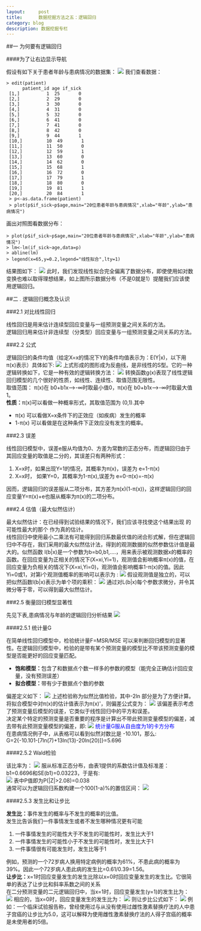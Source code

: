 ```yaml
---
layout:     post
title:      数据挖掘方法之五：逻辑回归
category: blog
description: 数据挖掘专栏
--- 
```


##一 为何要有逻辑回归

####为了让右边显示导航

假设有如下关于患者年龄与患病情况的数据集：
<img src="/images/blog/loginregression1.png">
我们查看数据：

    > edit(patient)  
          patient_id age if_sick  
     [1,]          1  25       0  
     [2,]          2  29       0  
     [3,]          3  30       0  
     [4,]          4  31       0  
     [5,]          5  32       0  
     [6,]          6  41       0  
     [7,]          7  41       0  
     [8,]          8  42       0  
     [9,]          9  44       1  
     [10,]         10  49       1  
     [11,]         11  50       0  
     [12,]         12  59       1  
     [13,]         13  60       0  
     [14,]         14  62       0  
     [15,]         15  68       1  
     [16,]         16  72       0  
     [17,]         17  79       1  
     [18,]         18  80       0  
     [19,]         19  81       1  
     [20,]         20  84       1  
     > p<-as.data.frame(patient)  
     > plot(p$if_sick~p$age,main="20位患者年龄与患病情况",xlab="年龄",ylab="患病情况") 
 
画出对照图看数据分布：

    > plot(p$if_sick~p$age,main="20位患者年龄与患病情况",xlab="年龄",ylab="患病情况")  
    > lm<-lm(if_sick~age,data=p)  
    > abline(lm)  
    > legend(x=65,y=0.2,legend="线性拟合",lty=1)  

结果图如下：
<img src="/images/blog/loginregression2.png">
此时，我们发现线性拟合完全偏离了数据分布，即使使用如对数变换也难以取得理想结果，如上图所示数据分布（不是0就是1）提醒我们应该使用逻辑回归。

##二 .  逻辑回归概念及认识

###2.1  对比线性回归

线性回归是用来估计连续型回应变量与一组预测变量之间关系的方法。<br>
逻辑回归用来估计非连续型（分类型）回应变量与一组预测变量之间关系的方法。

###2.2 公式

逻辑回归的条件均值（给定X=x的情况下Y的条件均值表示为：E(Y|x)，以下用π(x)表示）具体如下:
<img src="/images/blog/loginregression3.png">
上式形成的图形成为反曲线，是非线性的S型。它的一种逻辑转换如下，它是一种有效的逻辑转换方法：
<img src="/images/blog/loginregression4.png">
转换函数g(x)表现了线性逻辑回归模型的几个很好的性质，如线性、连续性、取值范围无限性。<br>
取值范围： π(x)在 b0+b1x-->-∞时取最小值0，π(x)在 b0+b1x-->-∞时取最大值1。<br>
<B>性质：</B>π(x)可以看做一种概率形式，其取值范围为 (0,1).其中
<ul>
<li>π(x) 可以看做X=x条件下的正效应（如疾病）发生的概率</li>
<li>1-π(x) 可以看做是在这种条件下正效应没有发生的概率。</li>
</ul>

###2.3 误差

线性回归模型中，误差e服从均值为0、方差为常数的正态分布，而逻辑回归由于其回应变量的取值是二分的，其误差只有两种形式：
<ol>
<li>X=x时，如果出现Y=1的情况，其概率为π(x)，误差为 e=1-π(x)</li>
<li>X=x时， 如果Y=0，其概率为1-π(x),误差为 e=0-π(x)=-π(x)</li>
</ol>
因而，逻辑回归的误差服从二项分布，其方差为π(x)(1-π(x))，这样逻辑回归的回应变量Y=π(x)+e也服从概率为π(x)的二项分布。

###2.4 估值（最大似然估计）

最大似然估计：在已经得到试验结果的情况下，我们应该寻找使这个结果出现 的可能性最大的那个  作为真的估计。<br>
线性回归中使用最小二乘法有可能得到回归系数最优值的闭合形式解，但在逻辑回归中不存在，我们采用的最大似然估计法，得到的观测数据的似然参数估计值是最大的。似然函数 l(b|x)是一个参数为b=b0,b1,....，用来表示被观测数据x的概率的函数。在回应变量为正相关的情况下(X=xi,Yi=1)，观测值会影响概率π(x)的值，在回应变量为负相关的情况下(X=xi,Yi=0)，观测值会影响概率1-π(x)的值。因此Yi=0或1，对第i个观测值概率的影响可以表示为 :
<img src="/images/blog/loginregression5.png">
假设观测值是独立的，可以把似然函数l(b|x)表示为单个项的乘积：
<img src="/images/blog/loginregression6.png">
通过对L(b|x)每个参数求微分，并令其微分等于零，可以得到最大似然估计。

###2.5 衡量回归模型显著性

先见下表,患病情况与年龄的逻辑回归分析结果
<img src="/images/blog/loginregression7.png">

####2.5.1 统计量G

在简单线性回归模型中，检验统计量F=MSR/MSE 可以来判断回归模型的显著性。在逻辑回归模型中，检验的是带有某个预测变量的模型比不带该预测变量的模型是否能更好的回应变量匹配。
<ul>
<li><B>饱和模型：</B>包含了和数据点个数一样多的参数的模型（能完全正确估计回应变量，没有预测误差）</li>
<li><B>拟合模型：</B>带有少于数据点个数的参数</li>
</ul>
偏差定义如下：
<img src="/images/blog/loginregression8.png">
上述检验称为似然比值检验，其中-2ln 部分是为了方便计算。将拟合模型中对π(x)的估计值表示为π(x)'，则偏差公式变为：
<img src="/images/blog/loginregression9.png">
该偏差表示考虑了预测变量后模型的误差，它类似于线性回归中的平方和误差。<br>
决定某个特定的预测变量是否重要的程序是计算出不带此预测变量模型的偏差，减去带有此预测变量模型的偏差，即:
<img src="/images/blog/loginregression10.png">
<font color="blue">统计量G服从自由度为1的卡方分布</font><br>
在患病情况例子中，从表格可以看到似然对数比是 -10.101，那么:<br>
G=2{-10.101-[7ln(7)+13ln(13)-20ln(20)]}=5.696

####2.5.2 Wald检验

该比率为：
<img src="/images/blog/loginregression11.png">
服从标准正态分布，由表1提供的系数估计值及标准差：b1=0.6696和SE(b1)=0.03223，于是有:<br>
<img src="/images/blog/loginregression12.png">
表中P值即为P(|Z|>2.08)=0.038<br>
通常可以为逻辑回归系数构建一个100(1-a)%的置信区间：
<img src="/images/blog/loginregression13.png">

####2.5.3 发生比和让步比

<B>发生比：</B>事件发生的概率与不发生的概率的比值。<br>
发生比告诉我们一件事情发生或者不发生哪种情况更有可能
<ol>
<li>一件事情发生的可能性大于不发生的可能性时，发生比大于1</li>
<li>一件事情发生的可能性小于不发生的可能性时，发生比大于1</li>
<li>一件事情很有可能发生时，发生比等于1</li>
</ol>
例如，预测的一个72岁病人换用特定病例的概率为61%，不患此病的概率为39%。因此一个72岁病人患此病的发生比=0.61/0.39=1.56。<br>
<B>让步比：</B>x=1时回应变量发生的发生比除以x=0时回应变量发生的发生比。它很简单的表达了让步比和斜率系数之间的关系<br>
在二分预测变量的二元逻辑回归中，当x=1时，回应变量发生(y=1)的发生比为：
<img src="/images/blog/loginregression14.png">
相应的，当x=0时，回应变量发生的发生比为：
<img src="/images/blog/loginregression15.png">
则让步比公式如下：
<img src="/images/blog/loginregression16.png">
例如：一个临床试验报告称，曾经使用过与从没有使用过雌性激素替换疗法的人中患子宫癌的让步比为5.0，这可以解释为使用雌性激素替换疗法的人得子宫癌的概率是未使用者的5倍。
